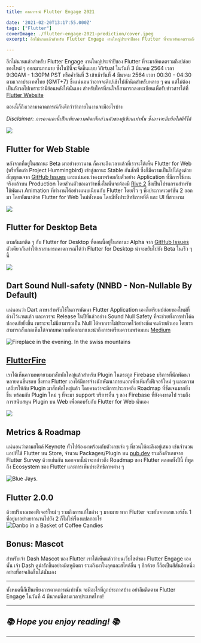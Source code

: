 ```yaml
---
title: คาดการณ์ Flutter Engage 2021

date: '2021-02-20T13:17:55.000Z'
tags: ["Flutter"]
coverImage: ./flutter-engage-2021-prediction/cover.jpeg
excerpt: อีกไม่นานแล้วสำหรับ Flutter Engage งานใหญ่ประจำปีของ Flutter ที่จะมาอัพเดตรวมถึงปล่อยของใหม่ ๆ ออกมามากมาย ตอนนี้ก็ถึงเวลามาคาดการณ์กันดีกว่าว่าภายในงานจะมีอะไรบ้าง

---
```


อีกไม่นานแล้วสำหรับ Flutter Engage งานใหญ่ประจำปีของ Flutter ที่จะมาอัพเดตรวมถึงปล่อยของใหม่ ๆ ออกมามากมาย ซึ่งในปีนี้จะจัดขึ้นแบบ Virtual ในวันที่ 3 มีนาคม 2564 เวลา 9:30AM - 1:30PM PST หรือค่ำวันที่ 3 เข้าเช้าวันที่ 4 มีนาคม 2564 เวลา 00:30 - 04:30 ตามเวลาประเทศไทย (GMT+7) ซึ่งแน่นอนว่าอาจจะดึก/เช้าไปสักนิดสำหรับหลาย ๆ คน แต่ไม่ต้องเป็นกังวลไปเพราะว่ามีย้อนหลังให้นั่นเอง สำหรับใครที่สนใจก็สามารถลงทะเบียนเพื่อรับข่าวสารได้ที่ [Flutter Website](https://events.flutter.dev)

ตอนนี้ก็ถึงเวลามาคาดการณ์กันดีกว่าว่าภายในงานจะมีอะไรบ้าง

*Disclaimer: การคาดเดานี้เป็นเพียงความคิดเห็นส่วนตัวของผู้เขียนเท่านั้น ซึ่งอาจจะมีหรือไม่มีก็ได้*

![](https://images.unsplash.com/photo-1542744095-291d1f67b221?crop=entropy&amp;cs=tinysrgb&amp;fit=max&amp;fm=jpg&amp;ixid=MXwxMTc3M3wwfDF8c2VhcmNofDN8fHdlYnxlbnwwfHx8&amp;ixlib=rb-1.2.1&amp;q=80&amp;w=2000)
## Flutter for Web Stable

หลังจากที่อยู่ในสถานะ Beta มาอย่างยาวนาน ก็คงจะถึงเวลาแล้วที่เราจะได้เห็น Flutter for Web (หรือชื่อเก่า Project Hummingbird) เข้าสู่สถานะ Stable กันสักที ซึ่งก็มีความเป็นไปได้สูงด้วย สัญญาณจาก [GitHub Issues](https://github.com/flutter/flutter/pull/76433) และแน่นอนว่าคงมาพร้อมกับตัวอย่าง Application ที่มีการใช้งานจริงแล้วบน Production โดยส่วนตัวขอเดาว่าหนึ่งในนั้นจะต้องมี [Rive 2](https://rive.app) ซึ่งเป็นโปรแกรมสำหรับใช้พัฒนา Animation ที่ทำงานได้อย่างแนบเนียนกับ Flutter โดยเร็ว ๆ พึ่งประกาศเวอร์ชัน 2 ออกมา โดยพัฒนาด้วย Flutter for Web ใหม่ทั้งหมด โดยมีทั้งประสิทธิภาพที่ดี และ UI ที่สวยงาม

![](https://images.unsplash.com/photo-1593642532400-2682810df593?crop=entropy&amp;cs=tinysrgb&amp;fit=max&amp;fm=jpg&amp;ixid=MXwxMTc3M3wxfDF8c2VhcmNofDF8fGRlc2t0b3B8ZW58MHx8fA&amp;ixlib=rb-1.2.1&amp;q=80&amp;w=2000)
##  Flutter for Desktop Beta

ตามกันมาติด ๆ กับ Flutter for Desktop ที่ตอนนี้อยู่ในสถานะ Alpha จาก [GitHub Issues](https://github.com/flutter/flutter/pull/76433) ตัวเดียวกันทำให้เราสามารถคาดการณ์ได้ว่า Flutter for Desktop น่าจะขยับไปยัง Beta ในเร็ว ๆ นี้

![](https://images.unsplash.com/photo-1564900132589-61cd95f9bd84?crop=entropy&amp;cs=tinysrgb&amp;fit=max&amp;fm=jpg&amp;ixid=MXwxMTc3M3wwfDF8c2VhcmNofDR8fGRhcnR8ZW58MHx8fA&amp;ixlib=rb-1.2.1&amp;q=80&amp;w=2000)
## Dart Sound Null-safety (NNBD - Non-Nullable By Default)

แน่นอนว่า Dart ภาษาสำหรับใช้ในการพัฒนา Flutter Application เองก็เตรียมปล่อยของใหม่ที่ค้างไว้นานแล้ว และควรจะ Release ในปีที่แล้วอย่าง Sound Null Safety ที่จะช่วยทั้งการทำโค้ดปลอดภัยยิ่งขึ้น เพราะจะไม่มีสามารถเป็น Null ได้หากเราไม่ประกาศไว้อย่างชัดเจนด้วยตัวเอง โดยเราสามารถสังเกตเห็นได้จากบทความที่ออกมาแนะนำถึงการเตรียมความพร้อมบน [Medium](https://medium.com/dartlang/preparing-the-dart-and-flutter-ecosystem-for-null-safety-e550ce72c010)

![Fireplace in the evening. In the swiss mountains](https://images.unsplash.com/photo-1556191325-0e553d4de1fb?crop=entropy&amp;cs=tinysrgb&amp;fit=max&amp;fm=jpg&amp;ixid=MXwxMTc3M3wwfDF8c2VhcmNofDM2fHxmaXJlfGVufDB8fHw&amp;ixlib=rb-1.2.1&amp;q=80&amp;w=2000)
## [FlutterFire](https://firebase.flutter.dev)

เราได้เห็นความพยายามมาสักพักใหญ่แล้วสำหรับ Plugin ในตระกูล Firebase บริการที่นักพัฒนาหลายคนชื่นชอบ ซึ่งทาง Flutter เองได้มีการจ้างนักพัฒนาภายนอกเพื่อเพิ่มทั้งฟีเจอร์ใหม่ ๆ และความเสถียรให้กับ Plugin มาสักพักใหญ่แล้ว โดยคาดว่าจะมีการประกาศถึง Roadmap ที่ชัดเจนมากยิ่งขึ้น พร้อมกับ Plugin ใหม่ ๆ ที่จะมา support บริการอื่น ๆ ของ Firebase ที่ยังคงขาดไป รวมถึงการสนับสนุน Plugin บน Web เพื่อตอบรับกับ Flutter for Web นั่นเอง

![](https://images.unsplash.com/photo-1590103514966-5e2a11c13e21?crop=entropy&amp;cs=tinysrgb&amp;fit=max&amp;fm=jpg&amp;ixid=MXwxMTc3M3wwfDF8c2VhcmNofDJ8fHJvYWRtYXB8ZW58MHx8fA&amp;ixlib=rb-1.2.1&amp;q=80&amp;w=2000)
## Metrics & Roadmap

แน่นอนว่าตามสไตล์ Keynote ทั่วไปต้องมาพร้อมกับตัวเลขเจ๋ง ๆ ที่ชวนให้ตะลึงอยู่เสมอ เช่นจำนวนแอปที่ใช้ Flutter บน Store​, จำนวน Packages/Plugin บน [pub.dev](https://pub.dev) รวมถึงตัวเลขจาก Flutter Survey ด้วยเช่นกัน นอกจากนี้น่าจะกล่าวถึง Roadmap ของ Flutter ตลอดทั้งปีนี้ ที่พูดถึง Ecosystem ของ Flutter และการเพิ่มประสิทธิภาพต่าง ๆ

![Blue Jays.](https://images.unsplash.com/photo-1579273168832-1c6639363dad?crop=entropy&amp;cs=tinysrgb&amp;fit=max&amp;fm=jpg&amp;ixid=MXwxMTc3M3wwfDF8c2VhcmNofDh8fHR3b3xlbnwwfHx8&amp;ixlib=rb-1.2.1&amp;q=80&amp;w=2000)
## Flutter 2.0.0

ด้วยปริมาณของฟีเจอร์ใหม่ ๆ รวมถึงการแก้ไขต่าง ๆ มากมาย หาก Flutter จะขยับจากเลขเวอร์ชัน 1 ที่อยู่มาอย่างยาวนานไปยัง 2 ก็ไม่ใช่เรื่องแปลกอะไร
![Danbo in a Basket of Coffee Candies](https://images.unsplash.com/photo-1576342334534-8a104dc1af24?crop=entropy&amp;cs=tinysrgb&amp;fit=max&amp;fm=jpg&amp;ixid=MXwxMTc3M3wwfDF8c2VhcmNofDc1fHxtYXNjb3R8ZW58MHx8fA&amp;ixlib=rb-1.2.1&amp;q=80&amp;w=2000)
## Bonus: Mascot

สำหรับเจ้า Dash Mascot ของ Flutter เราได้เห็นแล้วว่าบนเว็บไซต์ของ Flutter Engage เองนั้น เจ้า Dash ดูน่ารักขึ้นอย่างผิดหูผิดตา รวมถึงมาในลุคและสไตล์อื่น ๆ อีกด้วย ก็ถือเป็นสีสันอีกหนึ่งอย่างที่อาจเกิดขึ้นได้นั่นเอง

---

ทั้งหมดนี้ก็เป็นเพียงการคาดการณ์เท่านั้น จะมีอะไรที่ถูกประกาศบ้าง อย่าลืมติดตาม Flutter Engage ในวันที่ 4 มีนาคมนี้ตามเวลาประเทศไทย!

---

## *📚 Hope you enjoy reading! 📚*

---

